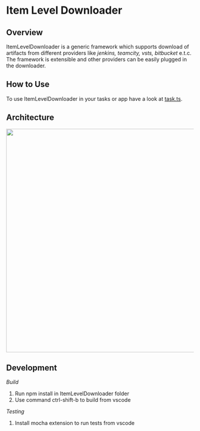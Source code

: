 ﻿# Item Level Downloader

## Overview
ItemLevelDownloader is a generic framework which supports download of artifacts from different providers like *jenkins, teamcity, vsts, bitbucket* e.t.c. The framework is extensible and other providers can be easily plugged in the downloader.

## How to Use
To use ItemLevelDownloader in your tasks or app have a look at [task.ts](task.ts).

## Architecture
<img src="https://cdn.rawgit.com/omeshp/ItemLevelDownloader/f7a2d1a1/src/sequence.svg" height=600 width=800/>

## Development
*Build*
1. Run npm install in ItemLevelDownloader folder
2. Use command ctrl-shift-b to build from vscode

*Testing*
1. Install mocha extension to run tests from vscode
